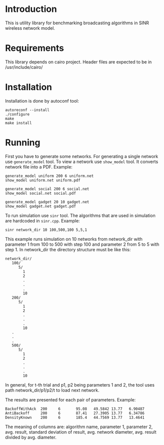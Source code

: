 Introduction
============

This is utility library for benchmarking broadcasting algorithms
in SINR wireless network model.

Requirements
============

This library depends on cairo project. Header files are expected
to be in /usr/include/cairo/

Installation
============

Installation is done by autoconf tool:

```
autoreconf --install
./configure
make
make install
```

Running
=======

First you have to generate some networks. For generating a single
network use `generate_model` tool. To view a network use `show_model` tool.
It converts network file into a PDF. Example:

```
generate_model uniform 200 6 uniform.net
show_model uniform.net uniform.pdf

generate_model social 200 6 social.net
show_model social.net social.pdf

generate_model gadget 20 10 gadget.net
show_model gadget.net gadget.pdf
``` 

To run simulation use `sinr` tool. The algorithms that are used in simulation are
hardcoded in `sinr.cpp`. Example:

```
sinr network_dir 10 100,500,100 5,5,1
```

This example runs simulation on 10 networks from network_dir with parameter 1
from 100 to 500 with step 100 and parameter 2 from 5 to 5 with step 1. In network_dir
the directory structure must be like this:

```
network_dir/
   100/
      5/
        1
        2
        .
        .
        .
        10
   200/
      5/
        1
        2
        .
        .
        .
        10
   .
   .
   .
   500/
      5/
        1
        2
        .
        .
        .
        10
```

In general, for t-th trial and p1, p2 being parameters 1 and 2, the tool uses path
network_dir/p1/p2/t to load next network.

The results are presented for each pair of parameters. Example:

```
BackoffWithAck  200     6       95.08   49.5842 13.77   6.90487
AntiBackoff     200     6       87.41   27.3905 13.77   6.34786
DensityKnown    200     6       185.4   44.7569 13.77   13.4641
```

The meaning of columns are: algorithm name, parameter 1, parameter 2, avg. result, standard deviation of result, avg. network diameter, avg. result divided by avg. diameter.


